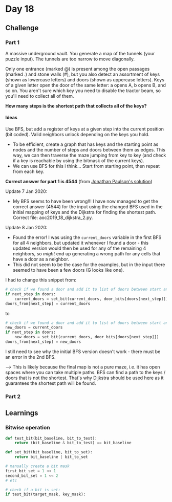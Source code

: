 # Day 18

## Challenge

### Part 1

A massive underground vault. You generate a map of the tunnels (your puzzle input). The tunnels are too narrow to move diagonally.

Only one entrance (marked @) is present among the open passages (marked .) and stone walls (#), but you also detect an assortment of keys (shown as lowercase letters) and doors (shown as uppercase letters). Keys of a given letter open the door of the same letter: a opens A, b opens B, and so on. You aren't sure which key you need to disable the tractor beam, so you'll need to collect all of them.

**How many steps is the shortest path that collects all of the keys?**

#### Ideas

Use BFS, but add a register of keys at a given step into the current position (bit coded). Valid neighbors unlock depending on the keys you hold.

-   To be efficient, create a graph that has keys and the starting point as nodes and the number of steps and doors between them as edges. This way, we can then traverse the maze jumping from key to key (and check if a key is reachable by using the bitmask of the current keys).
-   We can use BFS for this i think... Start from starting point, then repeat from each key.

**Correct answer for part 1 is 4544** (from [Jonathan Paulson's solution](https://www.reddit.com/r/adventofcode/comments/ec8090/2019_day_18_solutions/fb9wfnz/?utm_source=share&utm_medium=web2x))

Update 7 Jan 2020:

-   My BFS seems to have been wrong!!! I have now managed to get the correct answer (4544) for the input using the changed BFS used in the initial mapping of keys and the Dijkstra for finding the shortest path. Correct file: aoc2019_18_dijkstra_2.py.

Update 8 Jan 2020:

-   Found the error! I was using the `current_doors` variable in the first BFS for all 4 neighbors, but updated it whenever I found a door - this updated version would then be used for any of the remaining 4 neighbors, so _might_ end up generating a wrong path for any cells that have a door as a neighbor.
-   This did not seem to be the case for the examples, but in the input there seemed to have been a few doors (G looks like one).

I had to change this snippet from:

```python
# check if we found a door and add it to list of doors between start and next_step
if next_step in doors:
    current_doors = set_bit(current_doors, door_bits[doors[next_step]])
doors_from[next_step] = current_doors
```

to

```python
# check if we found a door and add it to list of doors between start and next_step
new_doors = current_doors
if next_step in doors:
    new_doors = set_bit(current_doors, door_bits[doors[next_step]])
doors_from[next_step] = new_doors
```

I still need to see why the initial BFS version doesn't work - there must be an error in the 2nd BFS.

--> This is likely because the final map is not a pure maze, i.e. it has open spaces where you can take multiple paths. BFS can find a path to the keys / doors that is not the shortest. That's why Dijkstra should be used here as it guarantees the shortest path will be found.

### Part 2

## Learnings

### Bitwise operation

```python
def test_bit(bit_baseline, bit_to_test):
    return (bit_baseline & bit_to_test) == bit_baseline

def set_bit(bit_baseline, bit_to_set):
    return bit_baseline | bit_to_set

# manually create a bit mask
first_bit_set = 1 << 1
second_bit_set = 1 << 2
# etc

# check if a bit is set:
if test_bit(target_mask, key_mask):
```
